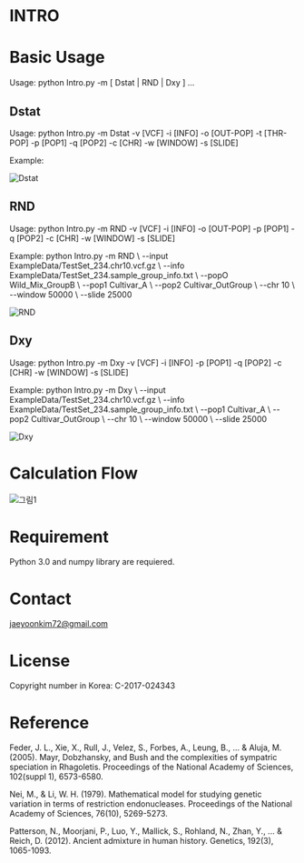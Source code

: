 # INTRO

# Basic Usage

Usage: python Intro.py -m [ Dstat | RND | Dxy ] ...

## Dstat

Usage: python Intro.py -m Dstat -v [VCF] -i [INFO] -o [OUT-POP] -t [THR-POP] -p [POP1] -q [POP2] -c [CHR] -w [WINDOW] -s [SLIDE]

Example: 

![Dstat](https://user-images.githubusercontent.com/49300659/63832735-69513b80-c9ac-11e9-93fe-0b656cb363eb.png)

## RND

Usage: python Intro.py -m RND -v [VCF] -i [INFO] -o [OUT-POP] -p [POP1] -q [POP2] -c [CHR] -w [WINDOW] -s [SLIDE]

Example: python Intro.py -m RND \\
                         --input ExampleData/TestSet_234.chr10.vcf.gz \\
                         --info ExampleData/TestSet_234.sample_group_info.txt \\
                         --popO Wild_Mix_GroupB \\
                         --pop1 Cultivar_A \\
                         --pop2 Cultivar_OutGroup \\
                         --chr 10 \\
                         --window 50000 \\
                         --slide 25000

![RND](https://user-images.githubusercontent.com/49300659/63832750-71a97680-c9ac-11e9-8a63-f413eec203bf.png)

## Dxy

Usage: python Intro.py -m Dxy -v [VCF] -i [INFO] -p [POP1] -q [POP2] -c [CHR] -w [WINDOW] -s [SLIDE]

Example: python Intro.py -m Dxy \\
                         --input ExampleData/TestSet_234.chr10.vcf.gz \\
                         --info ExampleData/TestSet_234.sample_group_info.txt \\
                         --pop1 Cultivar_A \\
                         --pop2 Cultivar_OutGroup \\
                         --chr 10 \\
                         --window 50000 \\
                         --slide 25000

![Dxy](https://user-images.githubusercontent.com/49300659/63832768-7837ee00-c9ac-11e9-805f-f955aa8e5f5b.png)

# Calculation Flow
![그림1](https://user-images.githubusercontent.com/49300659/63830448-1fb22200-c9a7-11e9-86f5-ba709246719c.jpg)

# Requirement

Python 3.0 and numpy library are requiered. 


# Contact

jaeyoonkim72@gmail.com

# License

Copyright number in Korea: C-2017-024343

# Reference

Feder, J. L., Xie, X., Rull, J., Velez, S., Forbes, A., Leung, B., ... & Aluja, M. (2005). Mayr, Dobzhansky, and Bush and the complexities of sympatric speciation in Rhagoletis. Proceedings of the National Academy of Sciences, 102(suppl 1), 6573-6580.

Nei, M., & Li, W. H. (1979). Mathematical model for studying genetic variation in terms of restriction endonucleases. Proceedings of the National Academy of Sciences, 76(10), 5269-5273.

Patterson, N., Moorjani, P., Luo, Y., Mallick, S., Rohland, N., Zhan, Y., ... & Reich, D. (2012). Ancient admixture in human history. Genetics, 192(3), 1065-1093.
